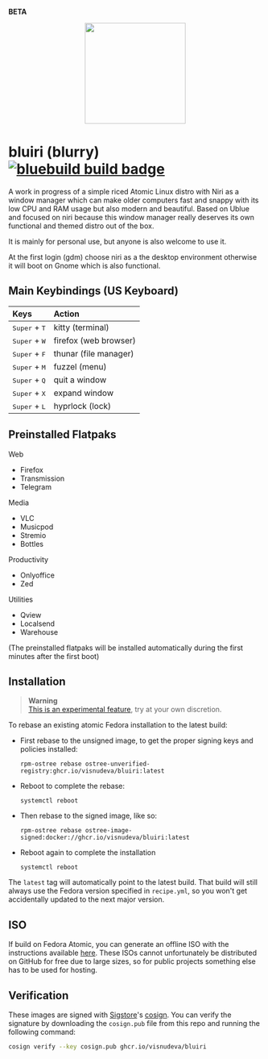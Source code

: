 **BETA**
<p align="center">
  <a href="https://github.com/visnudeva/bluiri">
    <img src="https://github.com/visnudeva/blupr/blob/main/bluiri1.png" width=200 />
  </a>
</p>

# bluiri (blurry) &nbsp; [![bluebuild build badge](https://github.com/visnudeva/blupr/actions/workflows/build.yml/badge.svg)](https://github.com/visnudeva/blupr/actions/workflows/build.yml)

A work in progress of a simple riced Atomic Linux distro with Niri as a window manager which can make older computers fast and snappy with its low CPU and RAM usage but also modern and beautiful.
Based on Ublue and focused on niri because this window manager really deserves its own functional and themed distro out of the box.

It is mainly for personal use, but anyone is also welcome to use it.

At the first login (gdm) choose niri as a the desktop environment otherwise it will boot on Gnome which is also functional.

## Main Keybindings (US Keyboard)

<div align="left">

| Keys | Action |
| :--- | :--- |
| <kbd>Super</kbd> + <kbd>T</kbd> | kitty (terminal) |
| <kbd>Super</kbd> + <kbd>W</kbd> | firefox (web browser) |
| <kbd>Super</kbd> + <kbd>F</kbd> | thunar (file manager) |
| <kbd>Super</kbd> + <kbd>M</kbd> | fuzzel (menu) |
| <kbd>Super</kbd> + <kbd>Q</kbd> | quit a window |
| <kbd>Super</kbd> + <kbd>X</kbd> | expand window |
| <kbd>Super</kbd> + <kbd>L</kbd> | hyprlock (lock) |

</div>

## Preinstalled Flatpaks

<div>

Web
- Firefox
- Transmission
- Telegram

Media
- VLC
- Musicpod
- Stremio
- Bottles

Productivity
- Onlyoffice
- Zed
  
Utilities
- Qview
- Localsend
- Warehouse
  
(The preinstalled flatpaks will be installed automatically during the first minutes after the first boot)
</div>


## Installation

> **Warning**  
> [This is an experimental feature](https://www.fedoraproject.org/wiki/Changes/OstreeNativeContainerStable), try at your own discretion.

To rebase an existing atomic Fedora installation to the latest build:

- First rebase to the unsigned image, to get the proper signing keys and policies installed:
  ```
  rpm-ostree rebase ostree-unverified-registry:ghcr.io/visnudeva/bluiri:latest
  ```
- Reboot to complete the rebase:
  ```
  systemctl reboot
  ```
- Then rebase to the signed image, like so:
  ```
  rpm-ostree rebase ostree-image-signed:docker://ghcr.io/visnudeva/bluiri:latest
  ```
- Reboot again to complete the installation
  ```
  systemctl reboot
  ```

The `latest` tag will automatically point to the latest build. That build will still always use the Fedora version specified in `recipe.yml`, so you won't get accidentally updated to the next major version.

## ISO

If build on Fedora Atomic, you can generate an offline ISO with the instructions available [here](https://blue-build.org/learn/universal-blue/#fresh-install-from-an-iso). These ISOs cannot unfortunately be distributed on GitHub for free due to large sizes, so for public projects something else has to be used for hosting.

## Verification

These images are signed with [Sigstore](https://www.sigstore.dev/)'s [cosign](https://github.com/sigstore/cosign). You can verify the signature by downloading the `cosign.pub` file from this repo and running the following command:

```bash
cosign verify --key cosign.pub ghcr.io/visnudeva/bluiri
```
